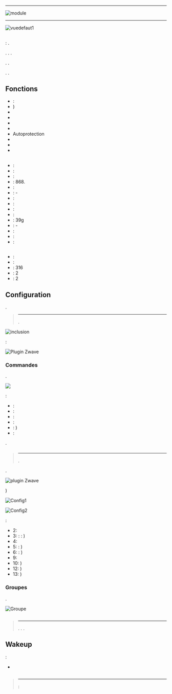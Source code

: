 # 

****

![module](images/philio.psp01/module.jpg)

****

![vuedefaut1](images/philio.psp01/vuedefaut1.jpg)

## 

 : .

. . .

. .

. .

## Fonctions

-   : 
-   )
-   
-   
-   
-   
-   Autoprotection
-   
-   
-   

## 

-    : 
-    : 
-    : 
-    : 868.
-    : 
-    : -
-    : 
-    : 
-    : 
-    : 
-    : 39g
-    : -
-    : 
-    : 
-    : 

## 

-    : 
-    : 
-    : 316
-    : 2
-    : 2

## Configuration

 [](https://doc.jeedom.com/de_DE/plugins/automation%20protocol/openzwave/).

> ****
>
> .

![inclusion](images/philio.psp01/inclusion.jpg)

 :

![Plugin Zwave](images/philio.psp01/information.jpg)

### Commandes

.

![](images/philio.psp01/commandes.jpg)

 :

-    : 
-    : 
-    : 
-    : 
-    : )
-    : 

.

### 

> ****
>
> .

.

![ plugin Zwave](images/plugin/bouton_configuration.jpg)

)

![Config1](images/philio.psp01/config1.jpg)

![Config2](images/philio.psp01/config2.jpg)

 :

-   2: 
-   3:  : : )
-   4: 
-   5:  : )
-   6:  : )
-   9: 
-   10: )
-   12: )
-   13: )

### Groupes

.

![Groupe](images/philio.psp01/groupe.jpg)

## 

### 

> ****
>
> . . .

## Wakeup

 :

-   

## 

> ****
>
>  : 
